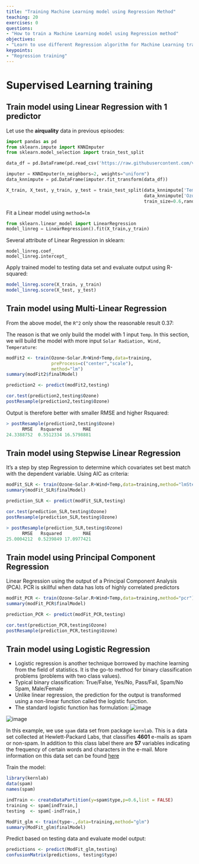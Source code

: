 ```yaml
---
title: "Training Machine Learning model using Regression Method"
teaching: 20
exercises: 0
questions:
- "How to train a Machine Learning model using Regression method"
objectives:
- "Learn to use different Regression algorithm for Machine Learning training"
keypoints:
- "Regression training"
---
```

# Supervised Learning training
## Train model using Linear Regression with 1 predictor
Let use the **airquality** data in previous episodes:

```python
import pandas as pd
from sklearn.impute import KNNImputer
from sklearn.model_selection import train_test_split

data_df = pd.DataFrame(pd.read_csv('https://raw.githubusercontent.com/vuminhtue/Machine-Learning-Python/master/data/r_airquality.csv'))

imputer = KNNImputer(n_neighbors=2, weights="uniform")
data_knnimpute = pd.DataFrame(imputer.fit_transform(data_df))

X_train, X_test, y_train, y_test = train_test_split(data_knnimpute['Temp'],
                                                    data_knnimpute['Ozone'],
                                                    train_size=0.6,random_state=123)
```
Fit a Linear model using `method=lm`
```python
from sklearn.linear_model import LinearRegression
model_linreg = LinearRegression().fit(X_train,y_train)
```

Several attribute of Linear Regression in sklearn:
```
model_linreg.coef_
model_linreg.intercept_
```

Apply trained model to testing data set and evaluate output using R-squared:
```r
model_linreg.score(X_train, y_train)
model_linreg.score(X_test, y_test)
```

## Train model using Multi-Linear Regression
From the above model, the `R^2` only show the reasonable result 0.37:

The reason is that we only build the model with 1 input `Temp`.
In this section, we will build the model with more input `Solar Radiation, Wind, Temperature`:
```r
modFit2 <- train(Ozone~Solar.R+Wind+Temp,data=training,
                 preProcess=c("center","scale"),
                 method="lm")
summary(modFit2$finalModel)

prediction2 <- predict(modFit2,testing)

cor.test(prediction2,testing$Ozone)
postResample(prediction2,testing$Ozone)
```
Output is therefore better with smaller RMSE and higher Rsquared:
```r
> postResample(prediction2,testing$Ozone)
      RMSE   Rsquared        MAE 
24.3388752  0.5512334 16.5798881 
```
## Train model using Stepwise Linear Regression
It’s a step by step Regression to determine which covariates set best match with the dependent variable. Using AIC as criteria:

```r
modFit_SLR <- train(Ozone~Solar.R+Wind+Temp,data=training,method="lmStepAIC")
summary(modFit_SLR$finalModel)

prediction_SLR <- predict(modFit_SLR,testing)

cor.test(prediction_SLR,testing$Ozone)
postResample(prediction_SLR,testing$Ozone)
```

```r
> postResample(prediction_SLR,testing$Ozone)
      RMSE   Rsquared        MAE 
25.0004212  0.5239849 17.0977421 
```

## Train model using Principal Component Regression
Linear Regression using the output of a Principal Component Analysis (PCA). 
PCR is skillful when data has lots of highly correlated predictors

```r
modFit_PCR <- train(Ozone~Solar.R+Wind+Temp,data=training,method="pcr")
summary(modFit_PCR$finalModel)

prediction_PCR <- predict(modFit_PCR,testing)

cor.test(prediction_PCR,testing$Ozone)
postResample(prediction_PCR,testing$Ozone)
```

## Train model using Logistic Regression
- Logistic regression is another technique borrowed by machine learning from the field of statistics. It is the go-to method for binary classification problems (problems with two class values).
- Typical binary classification: True/False, Yes/No, Pass/Fail, Spam/No Spam, Male/Female
- Unlike linear regression, the prediction for the output is transformed using a non-linear function called the logistic function.
- The standard logistic function has formulation: ![image](https://user-images.githubusercontent.com/43855029/114233181-f7dcbb80-994a-11eb-9c89-58d7802d6b49.png)

![image](https://user-images.githubusercontent.com/43855029/114233189-fb704280-994a-11eb-9019-8355f5337b37.png)


In this example, we use `spam` data set from package `kernlab`.
This is a data set collected at Hewlett-Packard Labs, that classifies **4601** e-mails as spam or non-spam. In addition to this class label there are **57** variables indicating the frequency of certain words and characters in the e-mail.
More information on this data set can be found [here](https://rdrr.io/cran/kernlab/man/spam.html)

Train the model:
```r
library(kernlab)
data(spam)
names(spam)

indTrain <- createDataPartition(y=spam$type,p=0.6,list = FALSE)
training <- spam[indTrain,]
testing  <- spam[-indTrain,]

ModFit_glm <- train(type~.,data=training,method="glm")
summary(ModFit_glm$finalModel)
```
Predict based on testing data and evaluate model output:
```r
predictions <- predict(ModFit_glm,testing)
confusionMatrix(predictions, testing$type)
```
